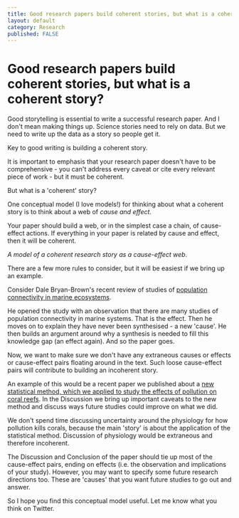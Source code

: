 ```yaml
---
title: Good research papers build coherent stories, but what is a coherent story
layout: default
category: Research
published: FALSE
---
```


# Good research papers build coherent stories, but what is a coherent story?

Good storytelling is essential to write a successful research paper. And I don't mean making things up. Science stories need to rely on data. But we need to write up the data as a story so people get it.

Key to good writing is building a coherent story.

It is important to emphasis that your research paper doesn't have to be comprehensive - you can't address every caveat or cite every relevant piece of work - but it must be coherent.

But what is a 'coherent' story?

One conceptual model (I love models!) for thinking about what a coherent story is to think about a web of *cause and effect*.

Your paper should build a web, or in the simplest case a chain, of cause-effect actions. If everything in your paper is related by cause and effect, then it will be coherent.

*A model of a coherent research story as a cause-effect web*.

There are a few more rules to consider, but it will be easiest if we bring up an example.

Consider Dale Bryan-Brown's recent review of studies of [population connectivity in marine ecosystems](http://www.int-res.com/abstracts/meps/v585/p243-256/).

He opened the study with an observation that there are many studies of population connectivity in marine systems. That is the effect. Then he moves on to explain they have never been synthesised - a new 'cause'. He then builds an argument around why a synthesis is needed to fill this knowledge gap (an effect again). And so the paper goes.

Now, we want to make sure we don't have any extraneous causes or effects or cause-effect pairs floating around in the text. Such loose cause-effect pairs will contribute to building an incoherent story.

An example of this would be a recent paper we published about a [new statistical method, which we applied to study the effects of pollution on coral reefs](http://onlinelibrary.wiley.com/doi/10.1111/cobi.13079/full). In the Discussion we bring up important caveats to the new method and discuss ways future studies could improve on what we did.

We don't spend time discussing uncertainty around the physiology for how pollution kills corals, because the main 'story' is about the application of the statistical method. Discussion of physiology would be extraneous and therefore incoherent.

The Discussion and Conclusion of the paper should tie up most of the cause-effect pairs, ending on effects (i.e. the observation and implications of your study).  However, you may want to specify some future research directions too. These are 'causes' that you want future studies to go out and answer.

So I hope you find this conceptual model useful. Let me know what you think on Twitter.  
